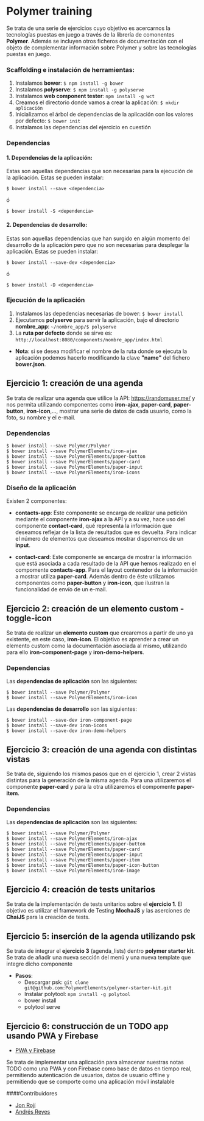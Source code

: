 # Polymer training

Se trata de una serie de ejercicios cuyo objetivo es acercarnos la tecnologías puestas en juego a través de la librería de comonentes **Polymer**. Además se incluyen otros ficheros de documentación con el objeto de complementar información sobre Polymer y sobre las tecnologías puestas en juego.

### Scaffolding e instalación de herramientas:

1. Instalamos **bower**: ```$ npm install -g bower```
2. Instalamos **polyserve**: ```$ npm install -g polyserve```
3. Instalamos **web component tester**: ```npm install -g wct```
4. Creamos el directorio donde vamos a crear la aplicación: ```$ mkdir aplicación```
5. Inicializamos el árbol de dependencias de la aplicación con los valores por defecto: ```$ bower init```
6. Instalamos las dependencias del ejercicio en cuestión

### Dependencias

#### 1. Dependencias de la aplicación:

Estas son aquellas dependencias que son necesarias para la ejecución de la aplicación. Estas se pueden instalar:

```
$ bower install --save <dependencia>
```
ó
```
$ bower install -S <dependencia>
```
#### 2. Dependencias de desarrollo:

Estas son aquellas dependencias que han surgido en algún momento del desarrollo de la aplicación pero que no son necesarias para desplegar la aplicación. Estas se pueden instalar:

```
$ bower install --save-dev <dependencia>
```
ó
```
$ bower install -D <dependencia>
```

### Ejecución de la aplicación

1. Instalamos las depedencias necesarias de bower: ```$ bower install```
2. Ejecutamos **polyserve** para servir la aplicación, bajo el directorio **nombre_app**: ```~/nombre_app/$ polyserve```
3. La **ruta por defecto** donde se sirve es: ```http://localhost:8080/components/nombre_app/index.html```

* **Nota**: si se desea modificar el nombre de la ruta donde se ejecuta la aplicación podemos hacerlo modificando la clave **"name"** del fichero **bower.json**.


## Ejercicio 1: creación de una agenda

Se trata de realizar una agenda que utilice la API: https://randomuser.me/ y nos permita utilizando componentes como **iron-ajax**, **paper-card**, **paper-button**, **iron-icon**,..., mostrar una serie de datos de cada usuario, como la foto, su nombre y el e-mail.

### Dependencias

```
$ bower install --save Polymer/Polymer
$ bower install --save PolymerElements/iron-ajax
$ bower install --save PolymerElements/paper-button
$ bower install --save PolymerElements/paper-card
$ bower install --save PolymerElements/paper-input
$ bower install --save PolymerElements/iron-icons
```
### Diseño de la aplicación

Existen 2 componentes:

* **contacts-app**: Este componente se encarga de realizar una petición mediante el componente **iron-ajax** a la API y a su vez, hace uso del componente **contact-card**, qué representa la información que deseamos reflejar de la lista de resultados que es devuelta. Para indicar el número de elementos que deseamos mostrar disponemos de un **input**.

* **contact-card**: Este componente se encarga de mostrar la información que está asociada a cada resultado de la API que hemos realizado en el compomente **contacts-app**. Para el layout contenedor de la información a mostrar utiliza **paper-card**. Además dentro de éste utilizamos componentes como **paper-button** y **iron-icon**, que ilustran la funcionalidad de envío de un e-mail.

## Ejercicio 2: creación de un elemento custom - **toggle-icon**

Se trata de realizar un **elemento custom** que crearemos a partir de uno ya existente, en este caso, **iron-icon**. El objetivo es aprender a crear un elemento custom como la documentación asociada al mismo, utilizando para ello **iron-component-page** y **iron-demo-helpers**.

### Dependencias

Las **dependencias de aplicación** son las siguientes:
```
$ bower install --save Polymer/Polymer
$ bower install --save PolymerElements/iron-icon
```
Las **dependencias de desarrollo** son las siguientes:
```
$ bower install --save-dev iron-component-page
$ bower install --save-dev iron-icons
$ bower install --save-dev iron-demo-helpers
```

## Ejercicio 3: creación de una agenda con distintas vistas

Se trata de, siguiendo los mismos pasos que en el ejercicio 1, crear 2 vistas distintas para la generación de la misma agenda. Para una utilizaremos el componente **paper-card** y para la otra utilizaremos el compomente **paper-item**.

### Dependencias

Las **dependencias de aplicación** son las siguientes:

```
$ bower install --save Polymer/Polymer
$ bower install --save PolymerElements/iron-ajax
$ bower install --save PolymerElements/paper-button
$ bower install --save PolymerElements/paper-card
$ bower install --save PolymerElements/paper-input
$ bower install --save PolymerElements/paper-item
$ bower install --save PolymerElements/paper-icon-button
$ bower install --save PolymerElements/iron-image
```
## Ejercicio 4: creación de tests unitarios

Se trata de la implementación de tests unitarios sobre el **ejercicio 1**. El objetivo es utilizar el framework de Testing **MochaJS** y las aserciones de **ChaiJS** para la creación de tests.


## Ejercicio 5: inserción de la agenda utilizando psk

Se trata de integrar el **ejercicio 3** (agenda_lists) dentro **polymer starter kit**. Se trata de añadir una nueva sección del menú y una nueva template que integre dicho componente

* **Pasos**:
  * Descargar psk: ```git clone  git@github.com:PolymerElements/polymer-starter-kit.git```
  * Instalar polytool: ```npm install -g polytool```
  * bower install
  * polytool serve

## Ejercicio 6: construcción de un TODO app usando PWA y Firebase

* [PWA y Firebase](https://codelabs.developers.google.com/codelabs/polymer-firebase-pwa/index.html#0)

Se trata de implementar una aplicación para almacenar nuestras notas TODO como una PWA y con Firebase como base de datos en tiempo real, permitiendo autenticación de usuarios, datos de usuario offline y permitiendo que se comporte como una aplicación móvil instalable

####Contribuidores

* [Jon Rojí](https://github.com/jroji)
* [Andrés Reyes](https://github.com/p4ter0ski)
